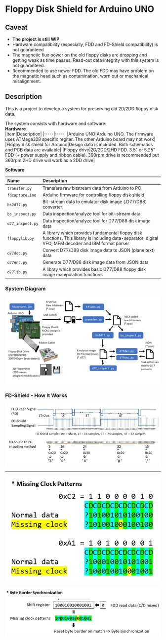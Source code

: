 # Floppy Disk Shield for Arduino UNO

## Caveat  
- **The project is still WIP**
- Hardware compatibility (especially, FDD and FD-Shield compatibility) is not guaranteed
- The magnetic flux power on the old floppy disks are dropping and getting weak as time passes. Read-out data integrity with this system is not guaranteed.
- Recommended to use newer FDD. The old FDD may have problem on the magnetic head such as contamination, worn out or mechanical misalignment.

## Description
This is a project to develop a system for preserving old 2D/2DD floppy disk data.  

The system consists with hardware and software:  
**Hardware**  
|Item|Description|
|:----|:----|
|Arduino UNO|Arduino UNO. The firmware uses ATMega328 specific regiter. The other Arduino board may not work|
|Floppy disk shield for Arduino|Design data is included. Both schematics and PCB data are available|
|Floppy drive|2D/2DD/2HD FDD. 3.5" or 5.25" FDD (+ power supply and ribbon cable). 300rpm drive is recommended but 360rpm 2HD drive will work as a 2DD drive|  

**Software**  

|Name|Description|
|:--------|:-----------|
|`transfer.py`|Transfers raw bitstream data from Arduino to PC|
|`fdcapture.ino`|Arduino firmware for controlling floppy disk shield|
|`bs2d77.py`|Bit-stream data to emulator disk image (.D77/D88) converter.|
|`bs_inspect.py`|Data inspection/analyze tool for bit-stream data|
|`d77_inspect.py`|Data inspection/analyze tool for D77/D88 disk image data|
|`floppylib.py`|A library which provides fundamental floppy disk functions. This library is including data-separator, digital VFO, MFM decoder and IBM format parser|
|`d77dec.py`|Convert D77/D88 disk image data to JSON (plane text) data|
|`d77enc.py`|Generate D77/D88 disk image data from JSON data|
|`d77lib.py`|A libray which provides basic D77/D88 floppy disk image manipulation functions|


### System Diagram
![system_diagram](resources/fd-shield.jpg)

### FD-Shield - How It Works
![FD_Shield How it works](resources/fd-shield1.jpg)

---------

![MFM Missing Clock Patterns](resources/missing_clock.jpg)

![system_diagram](resources/byte_sync.jpg)

